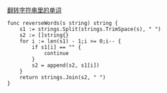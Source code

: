 [翻转字符串里的单词](https://leetcode-cn.com/problems/reverse-words-in-a-string/)

```golang
func reverseWords(s string) string {
    s1 := strings.Split(strings.TrimSpace(s), " ")
    s2 := []string{}
    for i := len(s1) - 1;i >= 0;i-- {
        if s1[i] == "" {
            continue
        }
        s2 = append(s2, s1[i])
    }
    return strings.Join(s2, " ")
}
```
